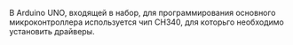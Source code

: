В Arduino UNO, входящей в набор, для программирования основного микроконтроллера используется чип CH340, для которьго необходимо установить драйверы.
